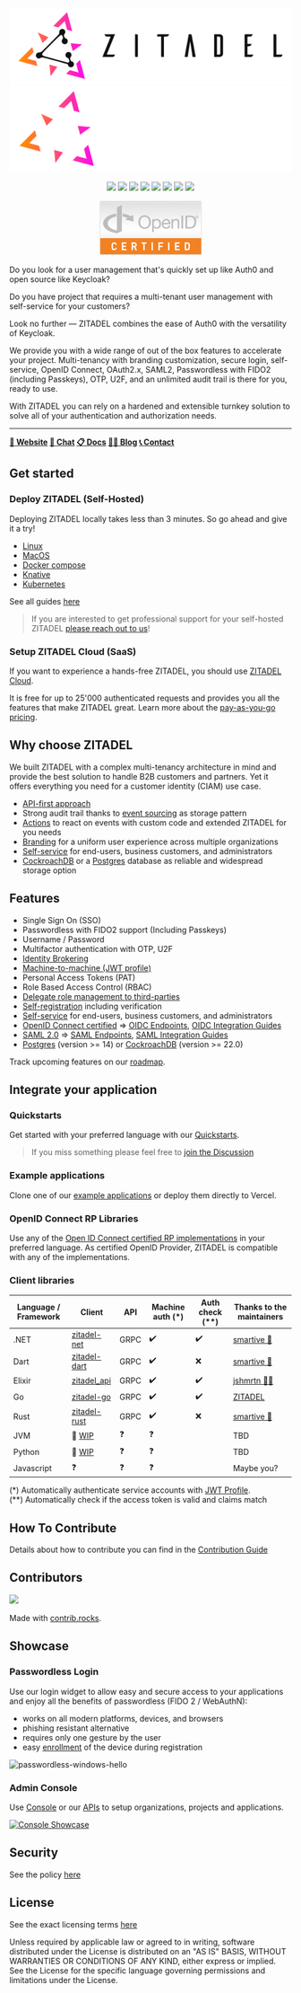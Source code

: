<p align="center">
    <img src="./docs/static/logos/zitadel-logo-dark@2x.png#gh-light-mode-only" alt="Zitadel Logo" max-height="200px" width="auto" />
    <img src="./docs/static/logos/zitadel-logo-light@2x.png#gh-dark-mode-only" alt="Zitadel Logo" max-height="200px" width="auto" />
</p>

<p align="center">
    <a href="https://github.com/zitadel/zitadel/graphs/contributors" alt="Release">
        <img src="https://badgen.net/github/contributors/zitadel/zitadel" /></a>
    <a href="https://github.com/semantic-release/semantic-release" alt="semantic-release">
        <img src="https://img.shields.io/badge/%20%20%F0%9F%93%A6%F0%9F%9A%80-semantic--release-e10079.svg" /></a>
    <a href="https://github.com/zitadel/zitadel/actions" alt="ZITADEL Release">
        <img src="https://github.com/zitadel/zitadel/actions/workflows/zitadel.yml/badge.svg" /></a>
    <a href="https://github.com/zitadel/zitadel/blob/main/LICENSE" alt="License">
        <img src="https://badgen.net/github/license/zitadel/zitadel/" /></a>
    <a href="https://github.com/zitadel/zitadel/releases" alt="Release">
        <img src="https://badgen.net/github/release/zitadel/zitadel/stable" /></a>
    <a href="https://goreportcard.com/report/github.com/zitadel/zitadel" alt="Go Report Card">
        <img src="https://goreportcard.com/badge/github.com/zitadel/zitadel" /></a>
    <a href="https://codecov.io/gh/zitadel/zitadel" alt="Code Coverage">
        <img src="https://codecov.io/gh/zitadel/zitadel/branch/main/graph/badge.svg" /></a>
    <a href="https://discord.gg/erh5Brh7jE" alt="Discord Chat">
        <img src="https://badgen.net/discord/online-members/erh5Brh7jE" /></a>
</p>

<p align="center">
    <a href="https://openid.net/certification/#OPs" alt="OpenID Connect Certified">
        <img src="./docs/static/logos/oidc-cert.png" /></a>
</p>

Do you look for a user management that's quickly set up like Auth0 and open source like Keycloak?

Do you have project that requires a multi-tenant user management with self-service for your customers?

Look no further — ZITADEL combines the ease of Auth0 with the versatility of Keycloak.

We provide you with a wide range of out of the box features to accelerate your project.
Multi-tenancy with branding customization, secure login, self-service, OpenID Connect, OAuth2.x, SAML2, Passwordless with FIDO2 (including Passkeys), OTP, U2F, and an unlimited audit trail is there for you, ready to use.

With ZITADEL you can rely on a hardened and extensible turnkey solution to solve all of your authentication and authorization needs.

---

**[🏡 Website](https://zitadel.com) [💬 Chat](https://zitadel.com/chat) [📋 Docs](https://docs.zitadel.com/) [🧑‍💻 Blog](https://zitadel.com/blog) [📞 Contact](https://zitadel.com/contact/)**

## Get started

### Deploy ZITADEL (Self-Hosted)

Deploying ZITADEL locally takes less than 3 minutes. So go ahead and give it a try!

* [Linux](https://docs.zitadel.com/docs/guides/deploy/linux)
* [MacOS](https://docs.zitadel.com/docs/guides/deploy/macos)
* [Docker compose](https://docs.zitadel.com/docs/guides/deploy/compose)
* [Knative](https://docs.zitadel.com/docs/guides/deploy/knative)
* [Kubernetes](https://docs.zitadel.com/docs/guides/deploy/kubernetes)

See all guides [here](https://docs.zitadel.com/docs/guides/deploy/overview)

> If you are interested to get professional support for your self-hosted ZITADEL [please reach out to us](https://zitadel.com/contact)!

### Setup ZITADEL Cloud (SaaS)

If you want to experience a hands-free ZITADEL, you should use [ZITADEL Cloud](https://zitadel.cloud).

It is free for up to 25'000 authenticated requests and provides you all the features that make ZITADEL great.
Learn more about the [pay-as-you-go pricing](https://zitadel.com/pricing).

## Why choose ZITADEL

We built ZITADEL with a complex multi-tenancy architecture in mind and provide the best solution to handle B2B customers and partners.
Yet it offers everything you need for a customer identity (CIAM) use case.

- [API-first approach](https://docs.zitadel.com/docs/apis/introduction)
- Strong audit trail thanks to [event sourcing](https://docs.zitadel.com/docs/concepts/eventstore/overview) as storage pattern
- [Actions](https://docs.zitadel.com/docs/concepts/features/actions) to react on events with custom code and extended ZITADEL for you needs
- [Branding](https://docs.zitadel.com/docs/guides/manage/customize/branding) for a uniform user experience across multiple organizations
- [Self-service](https://docs.zitadel.com/docs/concepts/features/selfservice) for end-users, business customers, and administrators
- [CockroachDB](https://www.cockroachlabs.com/) or a [Postgres](https://www.postgresql.org/) database as reliable and widespread storage option

## Features

- Single Sign On (SSO)
- Passwordless with FIDO2 support (Including Passkeys)
- Username / Password
- Multifactor authentication with OTP, U2F
- [Identity Brokering](https://docs.zitadel.com/docs/guides/integrate/identity-brokering)
- [Machine-to-machine (JWT profile)](https://docs.zitadel.com/docs/guides/integrate/serviceusers)
- Personal Access Tokens (PAT)
- Role Based Access Control (RBAC)
- [Delegate role management to third-parties](https://docs.zitadel.com/docs/guides/manage/console/projects)
- [Self-registration](https://docs.zitadel.com/docs/concepts/features/selfservice#registration) including verification
- [Self-service](https://docs.zitadel.com/docs/concepts/features/selfservice) for end-users, business customers, and administrators
- [OpenID Connect certified](https://openid.net/certification/#OPs) => [OIDC Endpoints](https://docs.zitadel.com/docs/apis/openidoauth/endpoints),  [OIDC Integration Guides](https://docs.zitadel.com/docs/guides/integrate/auth0-oidc)
- [SAML 2.0](http://docs.oasis-open.org/security/saml/Post2.0/sstc-saml-tech-overview-2.0.html) => [SAML Endpoints](https://docs.zitadel.com/docs/apis/saml/endpoints), [SAML Integration Guides](https://docs.zitadel.com/docs/guides/integrate/auth0-saml)
- [Postgres](https://docs.zitadel.com/docs/guides/manage/self-hosted/database#postgres) (version >= 14) or [CockroachDB](https://docs.zitadel.com/docs/guides/manage/self-hosted/database#cockroach) (version >= 22.0)

Track upcoming features on our [roadmap](https://zitadel.com/roadmap).

## Integrate your application

### Quickstarts

Get started with your preferred language with our [Quickstarts](https://docs.zitadel.com/docs/examples/introduction).

> If you miss something please feel free to [join the Discussion](https://github.com/zitadel/zitadel/discussions/1717)

### Example applications

Clone one of our [example applications](https://docs.zitadel.com/docs/examples/introduction#clone-a-sample-project) or deploy them directly to Vercel.

### OpenID Connect RP Libraries

Use any of the [Open ID Connect certified RP implementations](https://openid.net/developers/certified/) in your preferred language.
As certified OpenID Provider, ZITADEL is compatible with any of the implementations.

### Client libraries

| Language / Framework | Client | API | Machine auth (\*) | Auth check (\*\*) | Thanks to the maintainers |
|----------|--------|--------------|----------|---------|---------------------------|
| .NET     | [zitadel-net](https://github.com/smartive/zitadel-net) | GRPC | ✔️ | ✔️ | [smartive 👑](https://github.com/smartive/) |
| Dart     | [zitadel-dart](https://github.com/smartive/zitadel-dart) | GRPC | ✔️ | ❌ | [smartive 👑](https://github.com/smartive/) |
| Elixir   | [zitadel_api](https://github.com/jshmrtn/zitadel_api) | GRPC | ✔️ | ✔️ | [jshmrtn 🙏🏻](https://github.com/jshmrtn) |
| Go       | [zitadel-go](https://github.com/zitadel/zitadel-go) | GRPC | ✔️ | ✔️ | [ZITADEL](https://github.com/zitadel/) |
| Rust     | [zitadel-rust](https://crates.io/crates/zitadel) | GRPC | ✔️ | ❌ | [smartive 👑](https://github.com/smartive/) |
| JVM      | 🚧 [WIP](https://github.com/zitadel/zitadel/discussions/3650) | ❓ | ❓ | | TBD |
| Python   | 🚧 [WIP](https://github.com/zitadel/zitadel/issues/3675) | ❓ | ❓ | | TBD |
| Javascript | ❓ | ❓ | ❓ | | Maybe you? |

(\*) Automatically authenticate service accounts with [JWT Profile](https://docs.zitadel.com/docs/apis/openidoauth/grant-types#json-web-token-jwt-profile).  
(\*\*) Automatically check if the access token is valid and claims match

## How To Contribute

Details about how to contribute you can find in the [Contribution Guide](./CONTRIBUTING.md)

## Contributors

<a href="https://github.com/zitadel/zitadel/graphs/contributors">
  <img src="https://contrib.rocks/image?repo=zitadel/zitadel" />
</a>

Made with [contrib.rocks](https://contrib.rocks).

## Showcase

### Passwordless Login

Use our login widget to allow easy and secure access to your applications and enjoy all the benefits of passwordless (FIDO 2 / WebAuthN):

- works on all modern platforms, devices, and browsers
- phishing resistant alternative
- requires only one gesture by the user
- easy [enrollment](https://docs.zitadel.com/docs/manuals/user-profile) of the device during registration

![passwordless-windows-hello](https://user-images.githubusercontent.com/1366906/118765435-5d419780-b87b-11eb-95bf-55140119c0d8.gif)

### Admin Console

Use [Console](https://docs.zitadel.com/docs/manuals/introduction) or our [APIs](https://docs.zitadel.com/docs/apis/introduction) to setup organizations, projects and applications.

[![Console Showcase](http://img.youtube.com/vi/RPpHktAcCtk/0.jpg)](http://www.youtube.com/watch?v=RPpHktAcCtk "Console Showcase")

## Security

See the policy [here](./SECURITY.md)

## License

See the exact licensing terms [here](./LICENSE)

Unless required by applicable law or agreed to in writing, software distributed under the License is distributed on an "AS IS" BASIS, WITHOUT WARRANTIES OR CONDITIONS OF ANY KIND, either express or implied.
See the License for the specific language governing permissions and limitations under the License.
